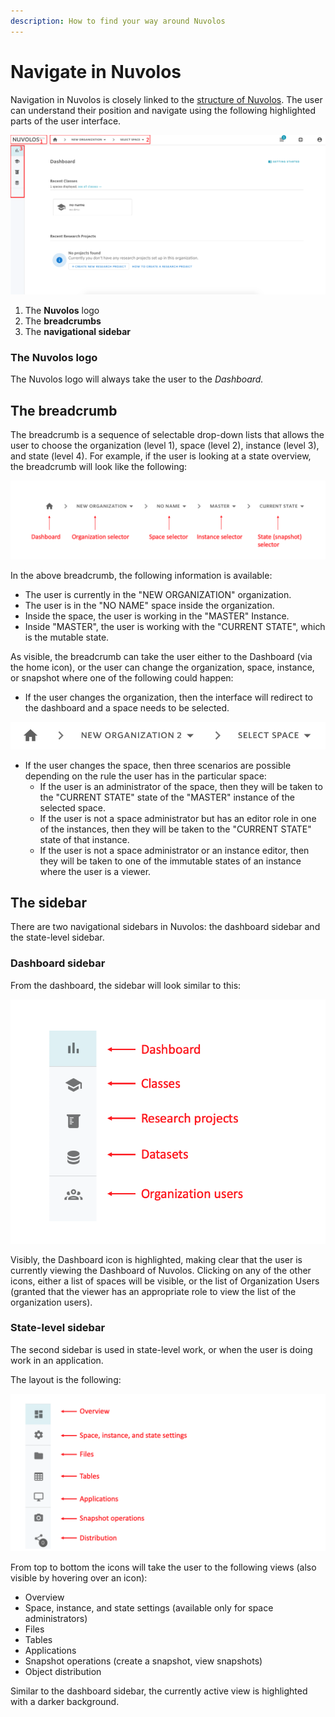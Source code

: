 ```yaml
---
description: How to find your way around Nuvolos
---
```


# Navigate in Nuvolos

Navigation in Nuvolos is closely linked to the [structure of Nuvolos](../our-features/data-organization/). The user can understand their position and navigate using the following highlighted parts of the user interface.

![](../.gitbook/assets/screen-shot-2020-03-16-at-1.50.05-pm-2.png)

1. The **Nuvolos** logo
2. The **breadcrumbs**
3. The **navigational sidebar**

### The Nuvolos logo

The Nuvolos logo will always take the user to the _Dashboard._

## The breadcrumb

The breadcrumb is a sequence of selectable drop-down lists that allows the user to choose the organization \(level 1\), space \(level 2\), instance \(level 3\), and state \(level 4\). For example, if the user is looking at a state overview, the breadcrumb will look like the following:

![](../.gitbook/assets/screen-shot-2020-03-16-at-1.58.17-pm.png)

In the above breadcrumb, the following information is available:

* The user is currently in the "NEW ORGANIZATION" organization.
* The user is in the "NO NAME" space inside the organization.
* Inside the space, the user is working in the "MASTER" Instance.
* Inside "MASTER", the user is working with the "CURRENT STATE", which is the mutable state.

As visible, the breadcrumb can take the user either to the Dashboard \(via the home icon\), or the user can change the organization, space, instance, or snapshot where one of the following could happen:

* If the user changes the organization, then the interface will redirect to the dashboard and a space needs to be selected.

![](../.gitbook/assets/screen-shot-2020-03-16-at-2.14.11-pm.png)

* If the user changes the space, then three scenarios are possible depending on the rule the user has in the particular space:
  * If the user is an administrator of the space, then they will be taken to the "CURRENT STATE"  state of the "MASTER" instance of the selected space.
  * If the user is not a space administrator but has an editor role in one of the instances, then they will be taken to the "CURRENT STATE" state of that instance.
  * If the user is not a space administrator or an instance editor, then they will be taken to one of the immutable states of an instance where the user is a viewer.

## The sidebar

There are two navigational sidebars in Nuvolos: the dashboard sidebar and the state-level sidebar.

### Dashboard sidebar

From the dashboard, the sidebar will look similar to this:

![The Dashboard sidebar](../.gitbook/assets/screen-shot-2020-03-16-at-2.33.29-pm.png)

Visibly, the Dashboard icon is highlighted, making clear that the user is currently viewing the Dashboard of Nuvolos. Clicking on any of the other icons, either a list of spaces will be visible, or the list of Organization Users \(granted that the viewer has an appropriate role to view the list of the organization users\).

### State-level sidebar

The second sidebar is used in state-level work, or when the user is doing work in an application.

The layout is the following:

![](../.gitbook/assets/screen-shot-2020-03-16-at-4.06.37-pm.png)

From top to bottom the icons will take the user to the following views \(also visible by hovering over an icon\):

* Overview
* Space, instance, and state settings \(available only for space administrators\)
* Files
* Tables
* Applications
* Snapshot operations \(create a snapshot, view snapshots\)
* Object distribution

Similar to the dashboard sidebar, the currently active view is highlighted with a darker background.



